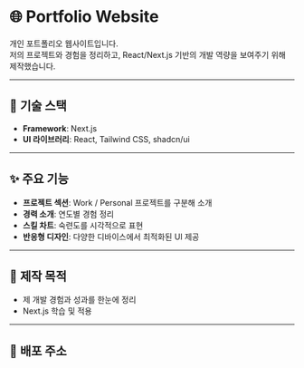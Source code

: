 # 🌐 Portfolio Website

개인 포트폴리오 웹사이트입니다.  
저의 프로젝트와 경험을 정리하고, React/Next.js 기반의 개발 역량을 보여주기 위해 제작했습니다.

---

## 🚀 기술 스택
- **Framework**: Next.js
- **UI 라이브러리**: React, Tailwind CSS, shadcn/ui
<!-- - **상태 관리**: Zustand
- **배포**: Vercel -->

---

## ✨ 주요 기능
- **프로젝트 섹션**: Work / Personal 프로젝트를 구분해 소개
- **경력 소개**: 연도별 경험 정리
- **스킬 차트**: 숙련도를 시각적으로 표현
- **반응형 디자인**: 다양한 디바이스에서 최적화된 UI 제공
<!-- - **애니메이션 효과**: Framer Motion 기반의 부드러운 인터랙션 -->

---

## 🎯 제작 목적
- 제 개발 경험과 성과를 한눈에 정리
- Next.js 학습 및 적용
<!-- - 인터랙션과 디자인 감각을 보여줄 수 있는 웹사이트 구현 -->

---

## 📍 배포 주소
<!-- 👉 [포트폴리오 바로가기](https://your-portfolio-link.com) -->
